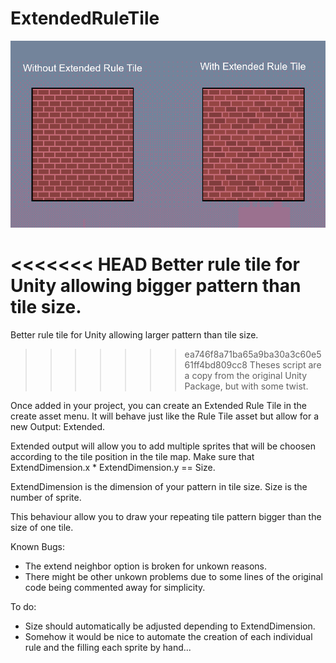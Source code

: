# ExtendedRuleTile

![alt text](https://github.com/FaithGamer/ExtendedRuleTile/blob/master/header.png?raw=true)

<<<<<<< HEAD
Better rule tile for Unity allowing bigger pattern than tile size.
=======
Better rule tile for Unity allowing larger pattern than tile size.
>>>>>>> ea746f8a71ba65a9ba30a3c60e561ff4bd809cc8
Theses script are a copy from the original Unity Package, but with some twist.

Once added in your project, you can create an Extended Rule Tile in the create asset menu.
It will behave just like the Rule Tile asset but allow for a new Output: Extended.

Extended output will allow you to add multiple sprites that will be choosen according to the tile position in the tile map.
Make sure that ExtendDimension.x * ExtendDimension.y  == Size.

ExtendDimension is the dimension of your pattern in tile size. Size is the number of sprite.

This behaviour allow you to draw your repeating tile pattern bigger than the size of one tile.

Known Bugs:

- The extend neighbor option is broken for unkown reasons.
- There might be other unkown problems due to some lines of the original code being commented away for simplicity.

To do:

- Size should automatically be adjusted depending to ExtendDimension.
- Somehow it would be nice to automate the creation of each individual rule and the filling each sprite by hand...
